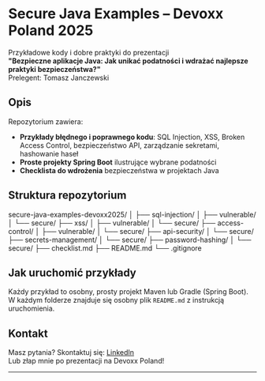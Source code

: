 # Secure Java Examples – Devoxx Poland 2025

Przykładowe kody i dobre praktyki do prezentacji  
**"Bezpieczne aplikacje Java: Jak unikać podatności i wdrażać najlepsze praktyki bezpieczeństwa?"**  
Prelegent: Tomasz Janczewski

## Opis

Repozytorium zawiera:
- **Przykłady błędnego i poprawnego kodu**: SQL Injection, XSS, Broken Access Control, bezpieczeństwo API, zarządzanie sekretami, hashowanie haseł
- **Proste projekty Spring Boot** ilustrujące wybrane podatności
- **Checklista do wdrożenia** bezpieczeństwa w projektach Java

## Struktura repozytorium

secure-java-examples-devoxx2025/
│
├── sql-injection/
│ ├── vulnerable/
│ └── secure/
├── xss/
│ ├── vulnerable/
│ └── secure/
├── access-control/
│ ├── vulnerable/
│ └── secure/
├── api-security/
│ └── secure/
├── secrets-management/
│ └── secure/
├── password-hashing/
│ └── secure/
├── checklist.md
├── README.md
└── .gitignore


## Jak uruchomić przykłady

Każdy przykład to osobny, prosty projekt Maven lub Gradle (Spring Boot).  
W każdym folderze znajduje się osobny plik `README.md` z instrukcją uruchomienia.

## Kontakt

Masz pytania? Skontaktuj się: [LinkedIn](https://www.linkedin.com/in/tomasz-j/)  
Lub złap mnie po prezentacji na Devoxx Poland!

---

